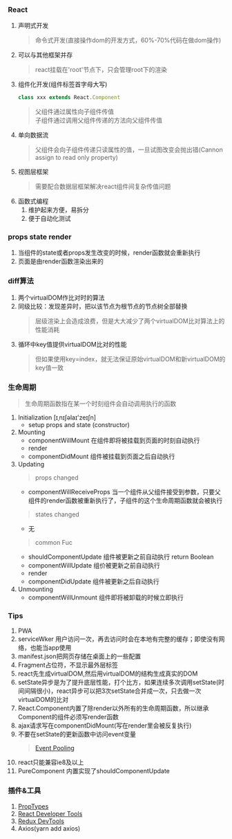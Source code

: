 

### React
1. 声明式开发
    > 命令式开发(直接操作dom的开发方式，60%-70%代码在做dom操作)
2. 可以与其他框架并存
    > react挂载在'root'节点下，只会管理root下的渲染
3. 组件化开发(组件标签首字母大写)  
    ```js
    class xxx extends React.Component
    ```
    > 父组件通过属性向子组件传值  
    > 子组件通过调用父组件传递的方法向父组件传值
4. 单向数据流
    > 父组件会向子组件传递只读属性的值，一旦试图改变会抛出错(Cannon assign to read only property)
5. 视图层框架
    > 需要配合数据层框架解决react组件间复杂传值问题
6. 函数式编程
    1. 维护起来方便，易拆分
    2. 便于自动化测试

### props state render
1. 当组件的state或者props发生改变的时候，render函数就会重新执行
2. 页面是由render函数渲染出来的

### diff算法
1. 两个virtualDOM作比对时的算法
2. 同级比较：发现差异时，把以该节点为根节点的节点树全部替换
    > 层级渲染上会造成浪费，但是大大减少了两个virtualDOM比对算法上的性能消耗
3. 循环中key值提供virtualDOM比对的性能
    > 但如果使用key=index，就无法保证原始virtualDOM和新virtualDOM的key值一致

### 生命周期
> 生命周期函数指在某一个时刻组件会自动调用执行的函数
1. Initialization [ɪˌnɪʃəlaɪ'zeɪʃn]
    * setup props and state (constructor)
2. Mounting
    * componentWillMount 在组件即将被挂载到页面的时刻自动执行
    * render
    * componentDidMount 组件被挂载到页面之后自动执行
3. Updating
    > props changed
    * componentWillReceiveProps 当一个组件从父组件接受到参数，只要父组件的render函数被重新执行了，子组件的这个生命周期函数就会被执行
    > states changed
    * 无
    > common Fuc
    * shouldComponentUpdate 组件被更新之前自动执行 return Boolean
    * componentWillUpdate 组价被更新之前自动执行
    * render
    * componentDidUpdate 组件被更新之后自动执行
4. Unmounting
    * componentWillUnmount 组件即将被卸载的时候立即执行

### Tips
1. PWA
2. serviceWker 用户访问一次，再去访问时会在本地有完整的缓存；即使没有网络，也能当app使用
3. manifest.json把网页存储在桌面上的一些配置
4. Fragment占位符，不显示最外层标签
5. react先生成virtualDOM,然后用virtualDOM的结构生成真实的DOM
6. setState异步是为了提升底层性能，打个比方，如果连续多次调用setState(时间间隔很小)，react异步可以把3次setState合并成一次，只去做一次virtualDOM的比对
7. React.Component内置了除render以外所有的生命周期函数，所以继承Component的组件必须写render函数
8. ajax请求写在componentDidMount(写在render里会被反复执行)
9. 不要在setState的更新函数中访问event变量
    > [Event Pooling](https://reactjs.org/docs/events.html#event-pooling)
10. react只能兼容ie8及以上
11. PureComponent 内置实现了shouldComponentUpdate


### 插件&工具
1. [PropTypes](https://react.docschina.org/docs/typechecking-with-proptypes.html)
2. [React Developer Tools](https://chrome.google.com/webstore/detail/fmkadmapgofadopljbjfkapdkoienihi?utm_source=chrome-app-launcher-info-dialog)
3. [Redux DevTools](https://chrome.google.com/webstore/detail/lmhkpmbekcpmknklioeibfkpmmfibljd?utm_source=chrome-app-launcher-info-dialog)
4. Axios(yarn add axios)
